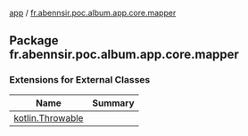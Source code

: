 [app](../index.md) / [fr.abennsir.poc.album.app.core.mapper](./index.md)

## Package fr.abennsir.poc.album.app.core.mapper

### Extensions for External Classes

| Name | Summary |
|---|---|
| [kotlin.Throwable](kotlin.-throwable/index.md) |  |
